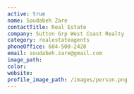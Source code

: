 ```yaml
---
active: true
name: Soudabeh Zare
contactTitle: Real Estate
company: Sutton Grp West Coast Realty
category: realestateagents
phoneOffice: 604-500-2420
email: soudabeh.zare@gmail.com
image_path:
color:
website:
profile_image_path: /images/person.png
---
```



